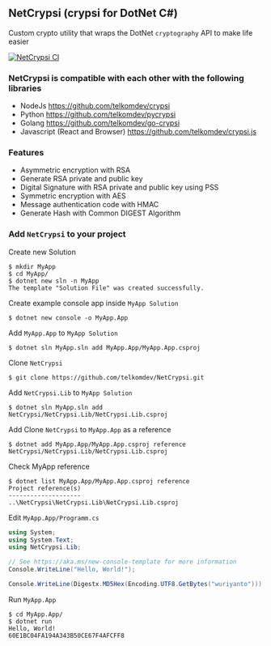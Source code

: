 ## NetCrypsi (crypsi for DotNet C#)

Custom crypto utility that wraps the DotNet `cryptography` API to make life easier

[![NetCrypsi CI](https://github.com/telkomdev/NetCrypsi/actions/workflows/ci.yml/badge.svg?branch=master)](https://github.com/telkomdev/NetCrypsi/actions/workflows/ci.yml)

### NetCrypsi is compatible with each other with the following libraries
- NodeJs https://github.com/telkomdev/crypsi
- Python https://github.com/telkomdev/pycrypsi
- Golang https://github.com/telkomdev/go-crypsi
- Javascript (React and Browser) https://github.com/telkomdev/crypsi.js

### Features
- Asymmetric encryption with RSA
- Generate RSA private and public key
- Digital Signature with RSA private and public key using PSS
- Symmetric encryption with AES
- Message authentication code with HMAC
- Generate Hash with Common DIGEST Algorithm

### Add `NetCrypsi` to your project

Create new Solution
```shell
$ mkdir MyApp
$ cd MyApp/
$ dotnet new sln -n MyApp
The template "Solution File" was created successfully.
```

Create example console app inside `MyApp Solution`
```shell
$ dotnet new console -o MyApp.App
```

Add `MyApp.App` to `MyApp Solution`
```shell
$ dotnet sln MyApp.sln add MyApp.App/MyApp.App.csproj
```

Clone `NetCrypsi`
```shell
$ git clone https://github.com/telkomdev/NetCrypsi.git
```

Add `NetCrypsi.Lib` to `MyApp Solution`
```shell
$ dotnet sln MyApp.sln add NetCrypsi/NetCrypsi.Lib/NetCrypsi.Lib.csproj
```

Add Clone `NetCrypsi` to `MyApp.App` as a reference
```shell
$ dotnet add MyApp.App/MyApp.App.csproj reference NetCrypsi/NetCrypsi.Lib/NetCrypsi.Lib.csproj
```

Check MyApp reference
```shell
$ dotnet list MyApp.App/MyApp.App.csproj reference
Project reference(s)
--------------------
..\NetCrypsi\NetCrypsi.Lib\NetCrypsi.Lib.csproj
```

Edit `MyApp.App/Programm.cs`
```csharp
using System;
using System.Text;
using NetCrypsi.Lib;

// See https://aka.ms/new-console-template for more information
Console.WriteLine("Hello, World!");

Console.WriteLine(Digestx.MD5Hex(Encoding.UTF8.GetBytes("wuriyanto")));
```

Run `MyApp.App`
```shell
$ cd MyApp.App/
$ dotnet run
Hello, World!
60E1BC04FA194A343B50CE67F4AFCFF8
```